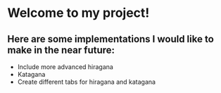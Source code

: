 # Welcome to my project!

## Here are some implementations I would like to make in the near future:
- Include more advanced hiragana
- Katagana
- Create different tabs for hiragana and katagana